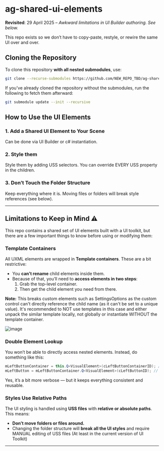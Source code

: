 # ag-shared-ui-elements

**Revisited**: 29 April 2025 – _Awkward limitations in UI Builder authoring. See below._

This repo exists so we don’t have to copy-paste, restyle, or rewire the same UI over and over.


## Cloning the Repository

To clone this repository **with all nested submodules**, use:

```bash
git clone --recurse-submodules https://github.com/NEW_REPO_TBD/ag-shared-ui-elements.git
```

If you've already cloned the repository without the submodules, run the following to fetch them afterward:

```bash
git submodule update --init --recursive
```

## How to Use the UI Elements

### 1. Add a Shared UI Element to Your Scene

Can be done via UI Builder or c# instantiation.

### 2. Style them

Style them by adding USS selectors. You can override EVERY USS property in the children.

### 3. Don’t Touch the Folder Structure

Keep everything where it is. Moving files or folders will break style references (see below).

---

## Limitations to Keep in Mind ⚠️

This repo contains a shared set of UI elements built with a UI toolkit, but there are a few important things to know before using or modifying them:

### Template Containers

All UXML elements are wrapped in **Template containers**. These are a bit restrictive:
- You **can’t rename** child elements inside them.
- Because of that, you’ll need to **access elements in two steps**:
  1. Grab the top-level container.
  2. Then get the child element you need from there.
 
**Note:** This breaks custom elements such as SettingsOptions as the custom control can't directly reference the child name (as it can't be set to a unique value). It's recommended to NOT use templates in this case and either unpack the similar template locally, not globally or instantiate WITHOUT the template container.

![image](https://github.com/user-attachments/assets/7b8af7e6-39e0-461a-8561-aae752b5cac3)


### Double Element Lookup

You won’t be able to directly access nested elements. Instead, do something like this:

```csharp
mLeftButtonContainer = this.Q<VisualElement>(cLeftButtonContainerID); // Does not need to be generic, template containers IDs CAN be changed
mLeftButton = mLeftButtonContainer.Q<VisualElement>(cLeftButtonID); // Where the ID is generic
```

Yes, it’s a bit more verbose — but it keeps everything consistent and reusable.

### Styles Use Relative Paths

The UI styling is handled using **USS files** with **relative or absolute paths**.  
This means:
- **Don’t move folders or files around.**
- Changing the folder structure will **break all the UI styles** and require MANUAL editing of USS files (At least in the current version of UI Toolkit)
---
